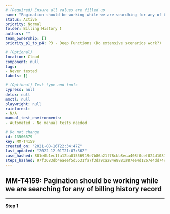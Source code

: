 ```yaml
---
# (Required) Ensure all values are filled up
name: "Pagination should be working while we are searching for any of billing history record"
status: Active
priority: Normal
folder: Billing History ❗
authors: ""
team_ownership: []
priority_p1_to_p4: P3 - Deep Functions (Do extensive scenarios work?)

# (Optional)
location: Cloud
component: null
tags: 
- Never tested
labels: []

# (Optional) Test type and tools
cypress: null
detox: null
mmctl: null
playwright: null
rainforest: 
- N/A
manual_test_environments: 
- Automated - No manual tests needed

# Do not change
id: 13506579
key: MM-T4159
created_on: "2021-08-16T22:34:47Z"
last_updated: "2022-12-01T21:07:36Z"
case_hashed: 801e0b1ec1fa12ba01556919e7b86a21f78cbb8eca408f0cef024d10813fd19df298cb553c6de62f053fc0b2b913c057
steps_hashed: 97f3683db4eaeef5d5531fa7f3da9ca284e8881a87ee4d1267e4dd74c6ed9f072f466751c3066801a655928ba03982d3
---
```


<!-- (Auto-generated) Based on frontmatter's "key" and "name" -->

## MM-T4159: Pagination should be working while we are searching for any of billing history record

---

**Step 1**

